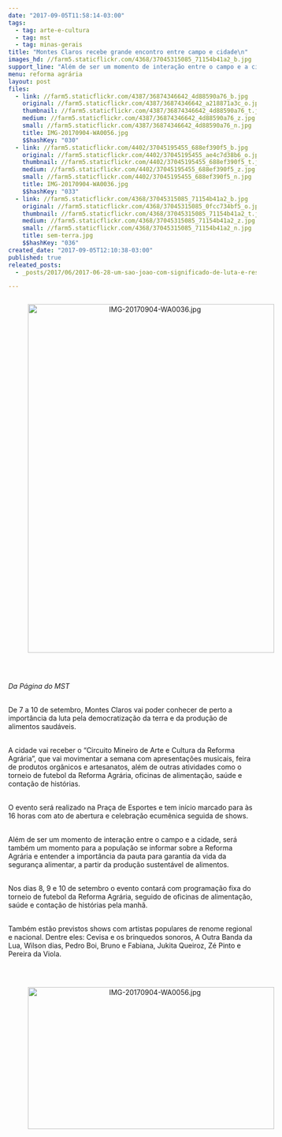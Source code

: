 ```yaml
---
date: "2017-09-05T11:58:14-03:00"
tags:
  - tag: arte-e-cultura
  - tag: mst
  - tag: minas-gerais
title: "Montes Claros recebe grande encontro entre campo e cidade\n"
images_hd: //farm5.staticflickr.com/4368/37045315085_71154b41a2_b.jpg
support_line: "Além de ser um momento de interação entre o campo e a cidade, será também um momento para a população se informar sobre a Reforma Agrária e entender a importância da pauta para garantia da vida da segurança alimentar."
menu: reforma agrária
layout: post
files:
  - link: //farm5.staticflickr.com/4387/36874346642_4d88590a76_b.jpg
    original: //farm5.staticflickr.com/4387/36874346642_a218871a3c_o.jpg
    thumbnail: //farm5.staticflickr.com/4387/36874346642_4d88590a76_t.jpg
    medium: //farm5.staticflickr.com/4387/36874346642_4d88590a76_z.jpg
    small: //farm5.staticflickr.com/4387/36874346642_4d88590a76_n.jpg
    title: IMG-20170904-WA0056.jpg
    $$hashKey: "030"
  - link: //farm5.staticflickr.com/4402/37045195455_688ef390f5_b.jpg
    original: //farm5.staticflickr.com/4402/37045195455_ae4c7d38b6_o.jpg
    thumbnail: //farm5.staticflickr.com/4402/37045195455_688ef390f5_t.jpg
    medium: //farm5.staticflickr.com/4402/37045195455_688ef390f5_z.jpg
    small: //farm5.staticflickr.com/4402/37045195455_688ef390f5_n.jpg
    title: IMG-20170904-WA0036.jpg
    $$hashKey: "033"
  - link: //farm5.staticflickr.com/4368/37045315085_71154b41a2_b.jpg
    original: //farm5.staticflickr.com/4368/37045315085_0fcc734bf5_o.jpg
    thumbnail: //farm5.staticflickr.com/4368/37045315085_71154b41a2_t.jpg
    medium: //farm5.staticflickr.com/4368/37045315085_71154b41a2_z.jpg
    small: //farm5.staticflickr.com/4368/37045315085_71154b41a2_n.jpg
    title: sem-terra.jpg
    $$hashKey: "036"
created_date: "2017-09-05T12:10:38-03:00"
published: true
releated_posts:
  - _posts/2017/06/2017-06-28-um-sao-joao-com-significado-de-luta-e-resgate-da-cultura-popular.md

---
```

<div style="text-align:center">
<figure class="image" style="display:inline-block"><img alt="IMG-20170904-WA0036.jpg" height="707" src="//farm5.staticflickr.com/4402/37045195455_688ef390f5_b.jpg" width="500" />
<figcaption></figcaption>
</figure>
</div>

<p>&nbsp;</p>

<p><em>Da P&aacute;gina do MST&nbsp;</em></p>

<p><br />
De 7 a 10 de setembro, Montes Claros vai poder conhecer de perto a import&acirc;ncia da luta pela democratiza&ccedil;&atilde;o da terra e da produ&ccedil;&atilde;o de alimentos saud&aacute;veis.</p>

<p><br />
A cidade vai receber o &ldquo;Circuito Mineiro de Arte e Cultura da Reforma Agr&aacute;ria&rdquo;, que vai movimentar a semana com apresenta&ccedil;&otilde;es musicais, feira de produtos org&acirc;nicos e artesanatos, al&eacute;m de outras atividades como o torneio de futebol da Reforma Agr&aacute;ria, oficinas de alimenta&ccedil;&atilde;o, sa&uacute;de e conta&ccedil;&atilde;o de hist&oacute;rias.&nbsp;</p>

<p><br />
O evento ser&aacute; realizado na Pra&ccedil;a de Esportes e tem in&iacute;cio marcado para &agrave;s 16 horas com ato de abertura e celebra&ccedil;&atilde;o ecum&ecirc;nica seguida de shows.</p>

<p><br />
Al&eacute;m de ser um momento de intera&ccedil;&atilde;o entre o campo e a cidade, ser&aacute; tamb&eacute;m um momento para a popula&ccedil;&atilde;o se informar sobre a Reforma Agr&aacute;ria e entender a import&acirc;ncia da pauta para garantia da vida da seguran&ccedil;a alimentar, a partir da produ&ccedil;&atilde;o sustent&aacute;vel de alimentos.&nbsp;</p>

<p><br />
Nos dias 8, 9 e 10 de setembro o evento contar&aacute; com programa&ccedil;&atilde;o fixa do torneio de futebol da Reforma Agr&aacute;ria, seguido de oficinas de alimenta&ccedil;&atilde;o, sa&uacute;de e conta&ccedil;&atilde;o de hist&oacute;rias pela manh&atilde;.</p>

<p><br />
Tamb&eacute;m est&atilde;o previstos shows com artistas populares de renome regional e nacional. Dentre eles: Cevisa e os brinquedos sonoros, A Outra Banda da Lua, Wilson dias, Pedro Boi, Bruno e Fabiana, Jukita Queiroz, Z&eacute; Pinto e Pereira da Viola.</p>

<p>&nbsp;</p>

<div style="text-align:center">
<figure class="image" style="display:inline-block"><img alt="IMG-20170904-WA0056.jpg" height="288" src="//farm5.staticflickr.com/4387/36874346642_4d88590a76_b.jpg" width="500" />
<figcaption></figcaption>
</figure>
</div>
